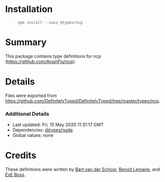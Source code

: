 # Installation
> `npm install --save @types/ncp`

# Summary
This package contains type definitions for ncp (https://github.com/AvianFlu/ncp).

# Details
Files were exported from https://github.com/DefinitelyTyped/DefinitelyTyped/tree/master/types/ncp.

### Additional Details
 * Last updated: Fri, 15 May 2020 11:31:17 GMT
 * Dependencies: [@types/node](https://npmjs.com/package/@types/node)
 * Global values: none

# Credits
These definitions were written by [Bart van der Schoor](https://github.com/bartvds), [Benoit Lemaire](https://github.com/belemaire), and [ExE Boss](https://github.com/ExE-Boss).
